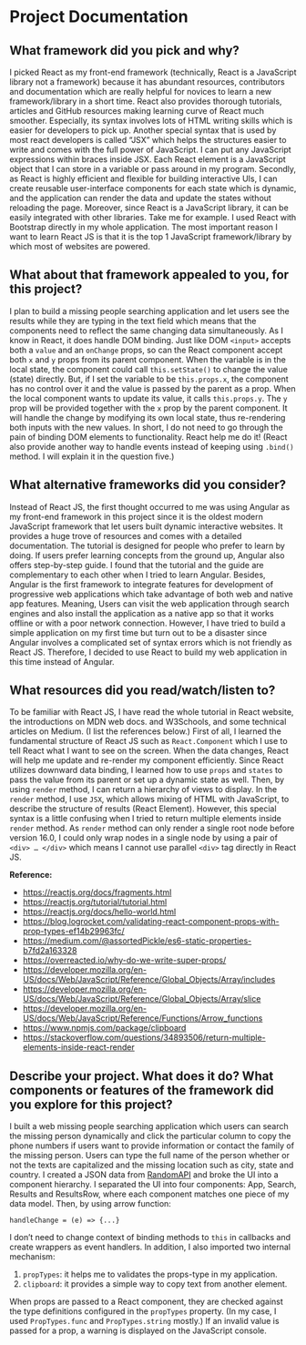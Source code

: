 # Project Documentation

## What framework did you pick and why?
I picked React as my front-end framework (technically, React is a JavaScript library not a framework) because it has abundant resources, contributors and documentation which are really helpful for novices to learn a new framework/library in a short time. React also provides thorough tutorials, articles and GitHub resources making learning curve of React much smoother. Especially, its syntax involves lots of HTML writing skills which is easier for developers to pick up. Another special syntax that is used by most react developers is called “JSX” which helps the structures easier to write and comes with the full power of JavaScript. I can put any JavaScript expressions within braces inside JSX. Each React element is a JavaScript object that I can store in a variable or pass around in my program. Secondly, as React is highly efficient and flexible for building interactive UIs, I can create reusable user-interface components for each state which is dynamic, and the application can render the data and update the states without reloading the page. Moreover, since React is a JavaScript library, it can be easily integrated with other libraries. Take me for example. I used React with Bootstrap directly in my whole application. The most important reason I want to learn React JS is that it is the top 1 JavaScript framework/library by which most of websites are powered.

## What about that framework appealed to you, for this project?
I plan to build a missing people searching application and let users see the results while they are typing in the text field which means that the components need to reflect the same changing data simultaneously. As I know in React, it does handle DOM binding. Just like DOM `<input>` accepts both a `value` and an `onChange` props, so can the React component accept both `x` and `y` props from its parent component. When the variable is in the local state, the component could call `this.setState()` to change the value (state) directly. But, if I set the variable to be `this.props.x`, the component has no control over it and the value is passed by the parent as a prop. When the local component wants to update its value, it calls `this.props.y`. The `y` prop will be provided together with the `x` prop by the parent component. It will handle the change by modifying its own local state, thus re-rendering both inputs with the new values. In short, I do not need to go through the pain of binding DOM elements to functionality. React help me do it! (React also provide another way to handle events instead of keeping using `.bind()` method. I will explain it in the question five.)

## What alternative frameworks did you consider?
Instead of React JS, the first thought occurred to me was using Angular as my front-end framework in this project since it is the oldest modern JavaScript framework that let users built dynamic interactive websites. It provides a huge trove of resources and comes with a detailed documentation. The tutorial is designed for people who prefer to learn by doing. If users prefer learning concepts from the ground up, Angular also offers step-by-step guide. I found that the tutorial and the guide are complementary to each other when I tried to learn Angular. Besides, Angular is the first framework to integrate features for development of progressive web applications which take advantage of both web and native app features. Meaning, Users can visit the web application through search engines and also install the application as a native app so that it works offline or with a poor network connection. However, I have tried to build a simple application on my first time but turn out to be a disaster since Angular involves a complicated set of syntax errors which is not friendly as React JS. Therefore, I decided to use React to build my web application in this time instead of Angular.

## What resources did you read/watch/listen to?
To be familiar with React JS, I have read the whole tutorial in React website, the introductions on MDN web docs. and W3Schools, and some technical articles on Medium. (I list the references below.) First of all, I learned the fundamental structure of React JS such as `React.Component` which I use to tell React what I want to see on the screen. When the data changes, React will help me update and re-render my component efficiently. Since React utilizes downward data binding, I learned how to use `props` and `states` to pass the value from its parent or set up a dynamic state as well. Then, by using `render` method, I can return a hierarchy of views to display. In the `render` method, I use `JSX`, which allows mixing of HTML with JavaScript, to describe the structure of results (React Element). However, this special syntax is a little confusing when I tried to return multiple elements inside `render` method. As `render` method can only render a single root node before version 16.0, I could only wrap nodes in a single node by using a pair of `<div> … </div>` which means I cannot use parallel `<div>` tag directly in React JS.

**Reference:**
- https://reactjs.org/docs/fragments.html
- https://reactjs.org/tutorial/tutorial.html
- https://reactjs.org/docs/hello-world.html
- https://blog.logrocket.com/validating-react-component-props-with-prop-types-ef14b29963fc/
- https://medium.com/@assortedPickle/es6-static-properties-b7fd2a163328
- https://overreacted.io/why-do-we-write-super-props/
- https://developer.mozilla.org/en-US/docs/Web/JavaScript/Reference/Global_Objects/Array/includes
- https://developer.mozilla.org/en-US/docs/Web/JavaScript/Reference/Global_Objects/Array/slice
- https://developer.mozilla.org/en-US/docs/Web/JavaScript/Reference/Functions/Arrow_functions
- https://www.npmjs.com/package/clipboard
- https://stackoverflow.com/questions/34893506/return-multiple-elements-inside-react-render

## Describe your project. What does it do? What components or features of the framework did you explore for this project?
I built a web missing people searching application which users can search the missing person dynamically and click the particular column to copy the phone numbers if users want to provide information or contact the family of the missing person. Users can type the full name of the person whether or not the texts are capitalized and the missing location such as city, state and country. I created a JSON data from [RandomAPI](https://randomuser.me/) and broke the UI into a component hierarchy. I separated the UI into four components: App, Search, Results and ResultsRow, where each component matches one piece of my data model. Then, by using arrow function: <br>

`handleChange = (e) => {...}` <br>

I don’t need to change context of binding methods to `this` in callbacks and create wrappers as event handlers. In addition, I also imported two internal mechanism:
1. `propTypes`: it helps me to validates the props-type in my application.
2. `clipboard`: it provides a simple way to copy text from another element.

When props are passed to a React component, they are checked against the type definitions configured in the `propTypes` property. (In my case, I used `PropTypes.func` and `PropTypes.string` mostly.) If an invalid value is passed for a prop, a warning is displayed on the JavaScript console.
